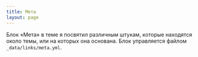 ```yaml
---
title: Мета
layout: page
---
```


Блок «Мета» в теме я посвятил различным штукам, которые находятся
около темы, или на которых она основана.  Блок управляется файлом
`_data/links/meta.yml`.
